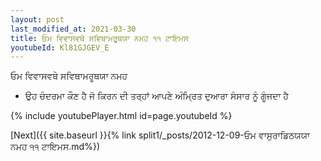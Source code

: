 ```yaml
---
layout: post
last_modified_at: 2021-03-30
title: ਓਮ ਵਿਵਾਸਵਥੇ ਸਵਿਥਾਮਰੂਥਯਾ ਨਮਹ ੧੧ ਟਾਇਮਸ
youtubeId: Kl81GJGEV_E
---
```

 
 
 ਓਮ ਵਿਵਾਸਵਥੇ ਸਵਿਥਾਮਰੂਥਯਾ ਨਮਹ  
 
 -  ਉਹ ਚੰਦਰਮਾ ਕੌਣ ਹੈ ਜੋ ਕਿਰਨ ਦੀ ਤਰ੍ਹਾਂ ਆਪਣੇ ਅੰਮ੍ਰਿਤ ਦੁਆਰਾ ਸੰਸਾਰ ਨੂੰ ਗੂੰਜਦਾ ਹੈ 
 
  
 
  
 
 
 
 
 
 


{% include youtubePlayer.html id=page.youtubeId %}
 
[Next]({{ site.baseurl }}{% link  split1/_posts/2012-12-09-ਓਮ ਵਾਸੁਰਾਡਿਠਯਯਾ ਨਮਹ ੧੧ ਟਾਇਮਸ.md%})
 
